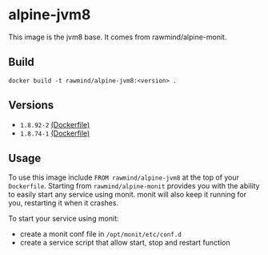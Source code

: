 alpine-jvm8
=============

This image is the jvm8 base. It comes from rawmind/alpine-monit.

## Build

```
docker build -t rawmind/alpine-jvm8:<version> .
```

## Versions

- `1.8.92-2` [(Dockerfile)](https://github.com/rawmind0/alpine-jvm8/blob/1.8.92-2/Dockerfile)
- `1.8.74-1` [(Dockerfile)](https://github.com/rawmind0/alpine-jvm8/blob/1.8.74-1/Dockerfile)


## Usage

To use this image include `FROM rawmind/alpine-jvm8` at the top of your `Dockerfile`. Starting from `rawmind/alpine-monit` provides you with the ability to easily start any service using monit. monit will also keep it running for you, restarting it when it crashes.

To start your service using monit:

- create a monit conf file in `/opt/monit/etc/conf.d`
- create a service script that allow start, stop and restart function
